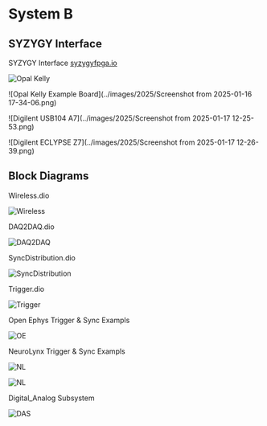 # System B

## SYZYGY Interface

SYZYGY Interface [syzygyfpga.io](https://syzygyfpga.io/)

![Opal Kelly](../images/2025/syzygy-brain-peripherals_jpg_md-xl.jpg)

![Opal Kelly Example Board](../images/2025/Screenshot from 2025-01-16 17-34-06.png)

![Digilent USB104 A7](../images/2025/Screenshot from 2025-01-17 12-25-53.png)

![Digilent ECLYPSE Z7](../images/2025/Screenshot from 2025-01-17 12-26-39.png)

## Block Diagrams

Wireless.dio

![Wireless](../diagrams/2025/Wireless.png)

DAQ2DAQ.dio

![DAQ2DAQ](../diagrams/2025/DAQ2DAQ.png)

SyncDistribution.dio

![SyncDistribution](../diagrams/2025/SyncDistribution.png)

Trigger.dio

![Trigger](../diagrams/2025/Trigger.png)

Open Ephys Trigger & Sync Exampls

![OE](../images/2025/Screenshot%20from%202025-01-09%2011-00-05.png)

NeuroLynx Trigger & Sync Exampls

![NL](../images/2025/Screenshot%20from%202025-01-10%2017-26-43.jpg)

![NL](../images/2025/Screenshot%20from%202025-01-13%2011-26-11.png)

Digital_Analog Subsystem

![DAS](../diagrams/2025/DigitalAnalogSubSystem.png)